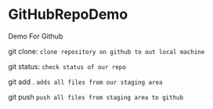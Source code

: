 # GitHubRepoDemo
Demo For Github

git clone:
`clone repository on github to out local machine`

git status:
`check status of our repo`

git add . 
`adds all files from our staging area`

git push 
`push all files from staging area to github`
